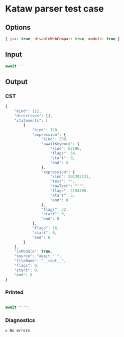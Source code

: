 # Kataw parser test case

## Options

`````js
{ jsx: true, disableWebCompat: true, module: true }
`````

## Input

`````js
await ''
`````

## Output

### CST

```javascript
{
    "kind": 122,
    "directives": [],
    "statements": [
        {
            "kind": 120,
            "expression": {
                "kind": 208,
                "awaitKeyword": {
                    "kind": 82196,
                    "flags": 64,
                    "start": 0,
                    "end": 5
                },
                "expression": {
                    "kind": 201392131,
                    "text": "",
                    "rawText": "''",
                    "flags": 4194400,
                    "start": 5,
                    "end": 8
                },
                "flags": 32,
                "start": 0,
                "end": 8
            },
            "flags": 16,
            "start": 0,
            "end": 8
        }
    ],
    "isModule": true,
    "source": "await ''",
    "fileName": "__root__",
    "flags": 0,
    "start": 0,
    "end": 8
}
```

### Printed

```javascript

await "''";
```

### Diagnostics

```javascript
✔ No errors
```

